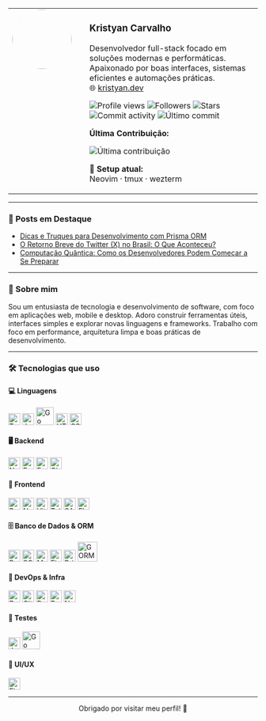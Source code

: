 <table align="center" width="100%">
  <tr>
    <td width="140" valign="top">
      <img src="https://avatars.githubusercontent.com/u/60079075?s=400&u=656f7f57b1895930124a13614d46180be1d3dc92&v=4" width="120" style="border-radius: 50%" />
    </td>
    <td valign="top">
      <h3>Kristyan Carvalho</h3>
      <p>
        Desenvolvedor full-stack focado em soluções modernas e performáticas.<br/>
        Apaixonado por boas interfaces, sistemas eficientes e automações práticas.<br/>
        🌐 <a href="https://kristyan.dev">kristyan.dev</a>
      </p>
      <p>
        <img src="https://komarev.com/ghpvc/?username=kristyancarvalho&color=b600ff&style=flat" alt="Profile views"/>
        <img src="https://img.shields.io/github/followers/kristyancarvalho?label=Seguidores&style=flat&color=b600ff" alt="Followers"/>
        <img src="https://img.shields.io/github/stars/kristyancarvalho?label=Stars&style=flat&color=c536ff" alt="Stars"/>
        <img src="https://img.shields.io/github/commit-activity/m/kristyancarvalho/kristyancarvalho?label=Atividade+mensal&color=8e2be2&style=flat" alt="Commit activity"/>
        <img src="https://img.shields.io/github/last-commit/kristyancarvalho/kristyancarvalho?label=%C3%9Altimo+commit&color=8e44ad&style=flat" alt="Último commit"/>
        <p>
          <b>Última Contribuição:</b>
        </p>
        <img src="https://gitpulse.kristyan.dev/api/last-project?username=kristyancarvalho&color=%b600ff" alt="Última contribuição"/>
      </p>
      <p>
        🧰 <b>Setup atual:</b><br/>
        Neovim · tmux · wezterm
      </p>
    </td>
  </tr>
</table>

---

### 📝 Posts em Destaque

<!-- BLOG-POST-LIST:START -->
- [Dicas e Truques para Desenvolvimento com Prisma ORM](https://kristyan.dev/post/bAKM84m7j0bIMK7cVVs6)  
- [O Retorno Breve do Twitter (X) no Brasil: O Que Aconteceu?](https://kristyan.dev/post/CindnaLftnGFJRdKHg9j)  
- [Computação Quântica: Como os Desenvolvedores Podem Começar a Se Preparar](https://kristyan.dev/post/XgkK5PQotKrb6GC4B9GZ)  
<!-- BLOG-POST-LIST:END -->

---

### 🧠 Sobre mim

Sou um entusiasta de tecnologia e desenvolvimento de software, com foco em aplicações web, mobile e desktop. Adoro construir ferramentas úteis, interfaces simples e explorar novas linguagens e frameworks. Trabalho com foco em performance, arquitetura limpa e boas práticas de desenvolvimento.

---

### 🛠️ Tecnologias que uso

#### 💻 Linguagens
<p align="left">
  <img src="https://cdn.jsdelivr.net/gh/devicons/devicon/icons/typescript/typescript-original.svg" alt="TypeScript" width="24"/>
  <img src="https://cdn.jsdelivr.net/gh/devicons/devicon/icons/javascript/javascript-original.svg" alt="JavaScript" width="24"/>
  <img src="https://upload.wikimedia.org/wikipedia/commons/0/05/Go_Logo_Blue.svg" alt="Go" width="36"/>
  <img src="https://cdn.jsdelivr.net/gh/devicons/devicon/icons/html5/html5-original.svg" alt="HTML5" width="24"/>
  <img src="https://cdn.jsdelivr.net/gh/devicons/devicon/icons/css3/css3-original.svg" alt="CSS3" width="24"/>
</p>

#### 🖥️ Backend
<p align="left">
  <img src="https://cdn.jsdelivr.net/gh/devicons/devicon/icons/nodejs/nodejs-original-wordmark.svg" alt="Node.js" width="24"/>
  <img src="https://www.mementotech.in/assets/images/icons/express.png" alt="Express.js" width="24"/>
  <img src="https://cdn.jsdelivr.net/gh/devicons/devicon/icons/fastify/fastify-original.svg" alt="Fastify" width="24"/>
  <img src="https://gin-gonic.com/_astro/gin.D6H2T_2v_ZD2G7l.webp" alt="Gin" width="24"/>
</p>

#### 🎨 Frontend
<p align="left">
  <img src="https://cdn.jsdelivr.net/gh/devicons/devicon/icons/react/react-original.svg" alt="React" width="24"/>
  <img src="https://peaks.fr/wp-content/uploads/2024/10/nextjs-icon-dark-background-1-1.png" alt="Next.js" width="24"/>
  <img src="https://cdn.jsdelivr.net/gh/devicons/devicon/icons/vitejs/vitejs-original.svg" alt="Vite" width="24"/>
  <img src="https://cdn.jsdelivr.net/gh/devicons/devicon/icons/tailwindcss/tailwindcss-original.svg" alt="TailwindCSS" width="24"/>
  <img src="https://cdn.jsdelivr.net/gh/devicons/devicon/icons/sass/sass-original.svg" alt="SASS" width="24"/>
  <img src="https://cdn.jsdelivr.net/gh/devicons/devicon/icons/electron/electron-original.svg" alt="Electron" width="24"/>
</p>

#### 🗄️ Banco de Dados & ORM
<p align="left">
  <img src="https://cdn.jsdelivr.net/gh/devicons/devicon/icons/postgresql/postgresql-original-wordmark.svg" alt="PostgreSQL" width="24"/>
  <img src="https://cdn.jsdelivr.net/gh/devicons/devicon/icons/sqlite/sqlite-original-wordmark.svg" alt="SQLite" width="24"/>
  <img src="https://cdn.jsdelivr.net/gh/devicons/devicon/icons/mongodb/mongodb-original-wordmark.svg" alt="MongoDB" width="24"/>
  <img src="https://cdn.jsdelivr.net/gh/devicons/devicon/icons/firebase/firebase-plain-wordmark.svg" alt="Firebase" width="24"/>
  <img src="https://cdn.jsdelivr.net/gh/devicons/devicon/icons/prisma/prisma-original.svg" alt="Prisma" width="24"/>
  <img src="https://miro.medium.com/v2/resize:fit:1200/1*XBvxUxqycRC8B8KGCuzJVw.png" alt="GORM" width="40"/>
</p>

#### 🚀 DevOps & Infra
<p align="left">
  <img src="https://cdn.jsdelivr.net/gh/devicons/devicon/icons/docker/docker-original-wordmark.svg" alt="Docker" width="24"/>
  <img src="https://cdn.jsdelivr.net/gh/devicons/devicon/icons/git/git-original-wordmark.svg" alt="Git" width="24"/>
  <img src="https://www.vectorlogo.zone/logos/getpostman/getpostman-icon.svg" alt="Postman" width="24"/>
  <img src="https://pm2.keymetrics.io/assets/pm2-logo-1.png" alt="PM2" width="24"/>
  <img src="https://cdn.jsdelivr.net/gh/devicons/devicon/icons/nginx/nginx-original.svg" alt="Nginx" width="24"/>
</p>

#### 🧪 Testes
<p align="left">
  <img src="https://cdn.jsdelivr.net/gh/devicons/devicon/icons/jest/jest-plain.svg" alt="Jest" width="24"/>
  <img src="https://upload.wikimedia.org/wikipedia/commons/0/05/Go_Logo_Blue.svg" alt="Go" width="36"/>
</p>

#### 🎨 UI/UX
<p align="left">
  <img src="https://www.vectorlogo.zone/logos/figma/figma-icon.svg" alt="Figma" width="24"/>
</p>

---

<p align="center">Obrigado por visitar meu perfil! 🚀</p>
